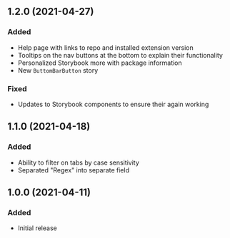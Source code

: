 ## 1.2.0 (2021-04-27)

### Added

- Help page with links to repo and installed extension version
- Tooltips on the nav buttons at the bottom to explain their functionality
- Personalized Storybook more with package information
- New `ButtomBarButton` story

### Fixed

- Updates to Storybook components to ensure their again working

## 1.1.0 (2021-04-18)

### Added

- Ability to filter on tabs by case sensitivity
- Separated "Regex" into separate field

## 1.0.0 (2021-04-11)

### Added

- Initial release
